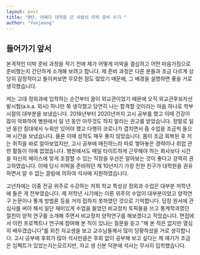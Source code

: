 ```yaml
---
layout: post
title: "0탄. 어쩌다 대학원 간 사람의 미박 준비 수기 "
author: "Yunjeong"
---
```


## 들어가기 앞서

본격적인 미박 준비 과정을 적기 전에 제가 어떻게 미박을 결심하고 어떤 마음가짐으로 준비했는지 간단하게 소개해 보려고 합니다. 제 준비 과정은 다른 분들과 조금 다르게 상당히 감정적이고 돌이켜보면 무모한 점도 많았기 때문에, 그 배경을 설명하면 좋을 거로 생각했습니다. 

저는 고대 정외과에 입학하는 순간부터 꿈이 외교관이었기 때문에 오직 외교관후보자선발시험(a.k.a. 외시) 하나만 쭉 생각했고 당연히 나는 합격할 것이라는 마음 하나로 학부 시절의 대부분을 보냈습니다. 2018년부터 2020년까지 고시 공부를 했고 이때 건강이 많이 악화하여 병원에서 일 년 동안 아무것도 하지 말라는 권고를 받았습니다. 정말로 일 년 동안 침대에서 누워만 있어야 했고 다행히 코로나가 겹치면서 줌 수업을 조금씩 들으며 시간을 보냈습니다. 물론 이때 성적도 매우 좋지 않았습니다. 몸이 조금 회복된 후 저는 취직을 바로 알아보았지만, 고시 공부에 매진하느라 따로 쌓아놓은 경력이나 취업 관련 활동이 아예 없었습니다. 병원에서도 매일 타이트하게 근무해야 하는 회사보다 시간을 자신의 페이스에 맞게 조절할 수 있는 직장을 우선은 알아보는 것이 좋다고 강력히 권고하였습니다. 이때 당시 미박을 준비하던 제 10년지기 가장 친한 친구가 대학원을 권유하면서 알 수 없는 끌림에 의하여 석사에 지원하였습니다.

고년차에는 이중 전공 위주로 수강하는 저희 학교 특성상 정외과 수업은 대부분 저학년에 들은 게 전부였습니다. 제 저학년 시기에는 이론 위주의 수업이 대부분이었고 양적연구 논문이나 통계 방법론 등을 거의 접하지 못하였던 것으로 기억합니다. 당장 원서에 관심사를 써야 해서 일단 재미있게 수업을 들었던 비교정치 토픽들을 쓰고 통계학과였던 절친이 양적 연구를 소개해 주면서 비교정치 양적연구를 해보겠다고 적었습니다. 면접에서 이런 프로젝트나 연구에 참여해 본 적이 있냐는 질문을 듣고 "해 본 적은 없지만 열심히 배우겠습니다"를 외친 자교생을 보고 교수님들께서 많이 당황하셨을 거로 생각합니다. 고시 공부에 후회가 많아 석사만큼은 후회 없이 공부해 보고 싶다는 제 얘기가 조금은 임펙트가 있었는지는모르지만, 자교 생 신분 덕분에 석사는 무사히 입학했습니다.
